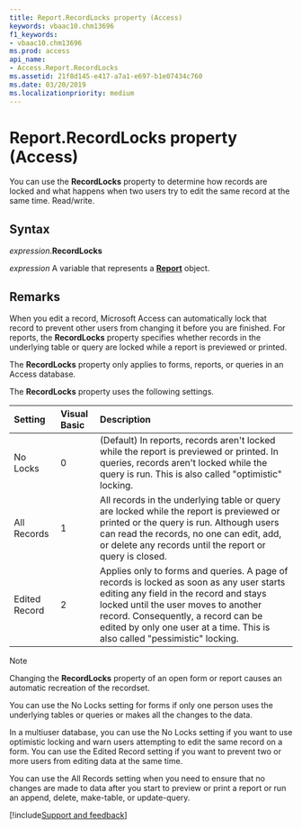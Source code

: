 ```yaml
---
title: Report.RecordLocks property (Access)
keywords: vbaac10.chm13696
f1_keywords:
- vbaac10.chm13696
ms.prod: access
api_name:
- Access.Report.RecordLocks
ms.assetid: 21f8d145-e417-a7a1-e697-b1e07434c760
ms.date: 03/20/2019
ms.localizationpriority: medium
---
```



# Report.RecordLocks property (Access)

You can use the **RecordLocks** property to determine how records are locked and what happens when two users try to edit the same record at the same time. Read/write.


## Syntax

_expression_.**RecordLocks**

_expression_ A variable that represents a **[Report](Access.Report.md)** object.


## Remarks

When you edit a record, Microsoft Access can automatically lock that record to prevent other users from changing it before you are finished. For reports, the **RecordLocks** property specifies whether records in the underlying table or query are locked while a report is previewed or printed.

The **RecordLocks** property only applies to forms, reports, or queries in an Access database.

The **RecordLocks** property uses the following settings.

|Setting|Visual Basic|Description|
|:-----|:-----|:-----|
|No Locks|0|(Default) In reports, records aren't locked while the report is previewed or printed. In queries, records aren't locked while the query is run. This is also called "optimistic" locking.|
|All Records|1|All records in the underlying table or query are locked while the report is previewed or printed or the query is run. Although users can read the records, no one can edit, add, or delete any records until the report or query is closed.|
|Edited Record|2| Applies only to forms and queries. A page of records is locked as soon as any user starts editing any field in the record and stays locked until the user moves to another record. Consequently, a record can be edited by only one user at a time. This is also called "pessimistic" locking.|

> [!NOTE] 
> Changing the **RecordLocks** property of an open form or report causes an automatic recreation of the recordset.

You can use the No Locks setting for forms if only one person uses the underlying tables or queries or makes all the changes to the data.

In a multiuser database, you can use the No Locks setting if you want to use optimistic locking and warn users attempting to edit the same record on a form. You can use the Edited Record setting if you want to prevent two or more users from editing data at the same time.

You can use the All Records setting when you need to ensure that no changes are made to data after you start to preview or print a report or run an append, delete, make-table, or update-query.




[!include[Support and feedback](~/includes/feedback-boilerplate.md)]